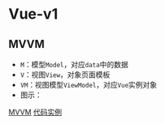 # Vue-v1

## MVVM

- `M`：模型`Model`，对应`data`中的数据
- `V`：视图`View`，对象页面模板
- `VM`：视图模型`ViewModel`，对应`Vue`实例对象
- 图示：

[MVVM](https://cdn.jsdelivr.net/gh/9ml/cdn@main/images/note/mvvm.jpg)
[代码实例](https://cdn.jsdelivr.net/gh/9ml/cdn@main/images/note/mvvm-code.jpg)
